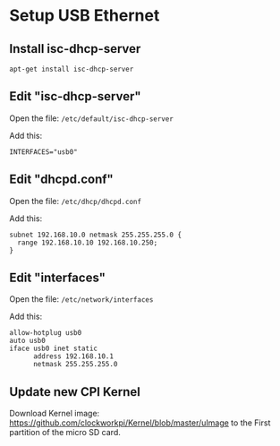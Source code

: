 # Setup USB Ethernet

## Install isc-dhcp-server
```
apt-get install isc-dhcp-server
```
## Edit "isc-dhcp-server"
Open the file: ```/etc/default/isc-dhcp-server```

Add this:
```
INTERFACES="usb0"
``` 

## Edit "dhcpd.conf"
Open the file: ```/etc/dhcp/dhcpd.conf```

Add this:
```
subnet 192.168.10.0 netmask 255.255.255.0 {
  range 192.168.10.10 192.168.10.250;
}
```
## Edit "interfaces"
Open the file: ```/etc/network/interfaces```

Add this:
```
allow-hotplug usb0
auto usb0
iface usb0 inet static
      address 192.168.10.1
      netmask 255.255.255.0
```         

## Update new CPI Kernel
Download Kernel image: https://github.com/clockworkpi/Kernel/blob/master/uImage to the First partition of the micro SD card.
